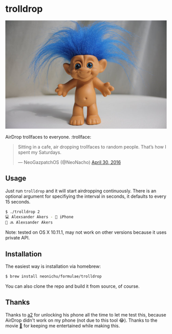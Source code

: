 # trolldrop

![](troll.jpg)

AirDrop trollfaces to everyone. :trollface:

<blockquote class="twitter-tweet" data-lang="en"><p lang="en" dir="ltr">Sitting in a cafe, air dropping trollfaces to random people. That’s how I spent my Saturdays.</p>&mdash; NeoGazpatchOS (@NeoNacho) <a href="https://twitter.com/NeoNacho/status/726418879384276993">April 30, 2016</a></blockquote> <script async src="//platform.twitter.com/widgets.js" charset="utf-8"></script>

## Usage

Just run `trolldrop` and it will start airdropping continuously. There is an optional argument for specifiying the interval in seconds, it defaults to every 15 seconds.

```bash
$ ./trolldrop 2
💻 Alexsander Akers - 👨 iPhone
👹 🔜 Alexsander Akers
```

Note: tested on OS X 10.11.1, may not work on other versions because it uses private API.

## Installation

The easiest way is installation via homebrew:

```bash
$ brew install neonichu/formulae/trolldrop
```

You can also clone the repo and build it from source, of course.

## Thanks

Thanks to [a2](https://twitter.com/a2) for unlocking his phone all the time to let me test this, because AirDrop didn't work on my phone (not due to this tool :joy:). Thanks to the movie [🦀](http://www.imdb.com/title/tt3464902/) for keeping me entertained while making this.
